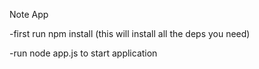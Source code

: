 Note App

-first run npm install (this will install all the deps you need)

-run node app.js to start application